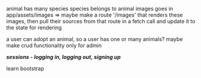 animal has many species
species belongs to animal
images goes in app/assets/images => maybe make a route '/images' that renders these images, then pull their sources from that route in a fetch call and update it to the state for rendering

a user can adopt an animal, so a user has one or many animals?
maybe make crud functionality only for admin

***sessions - logging in, logging out, signing up***

learn bootstrap